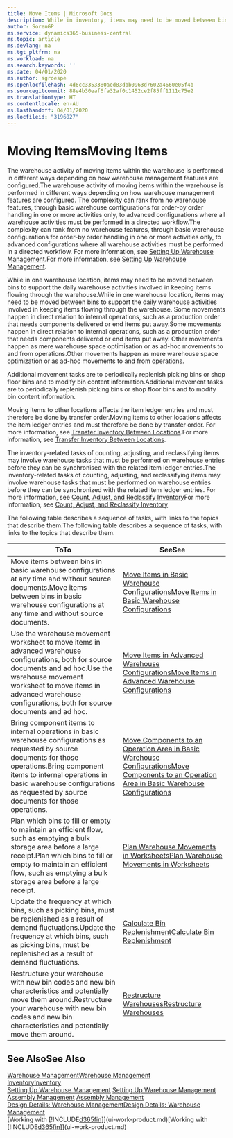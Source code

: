 ```yaml
---
title: Move Items | Microsoft Docs
description: While in inventory, items may need to be moved between bins to support the daily warehouse activities involved in keeping items flowing through the warehouse. Some movements happen in direct relation to internal operations, such as a production order that needs components delivered or end items put away. Other movements happen as mere warehouse space optimisation or as ad-hoc movements to and from operations.
author: SorenGP
ms.service: dynamics365-business-central
ms.topic: article
ms.devlang: na
ms.tgt_pltfrm: na
ms.workload: na
ms.search.keywords: ''
ms.date: 04/01/2020
ms.author: sgroespe
ms.openlocfilehash: 4d6cc3353380aed83dbb0963d7602a4660e05f4b
ms.sourcegitcommit: 88e4b30eaf6fa32af0c1452ce2f85ff1111c75e2
ms.translationtype: HT
ms.contentlocale: en-AU
ms.lasthandoff: 04/01/2020
ms.locfileid: "3196027"
---
```

# <a name="moving-items"></a><span data-ttu-id="eb998-105">Moving Items</span><span class="sxs-lookup"><span data-stu-id="eb998-105">Moving Items</span></span>
<span data-ttu-id="eb998-106">The warehouse activity of moving items within the warehouse is performed in different ways depending on how warehouse management features are configured.</span><span class="sxs-lookup"><span data-stu-id="eb998-106">The warehouse activity of moving items within the warehouse is performed in different ways depending on how warehouse management features are configured.</span></span> <span data-ttu-id="eb998-107">The complexity can rank from no warehouse features, through basic warehouse configurations for order-by order handling in one or more activities only, to advanced configurations where all warehouse activities must be performed in a directed workflow.</span><span class="sxs-lookup"><span data-stu-id="eb998-107">The complexity can rank from no warehouse features, through basic warehouse configurations for order-by order handling in one or more activities only, to advanced configurations where all warehouse activities must be performed in a directed workflow.</span></span> <span data-ttu-id="eb998-108">For more information, see [Setting Up Warehouse Management](warehouse-setup-warehouse.md).</span><span class="sxs-lookup"><span data-stu-id="eb998-108">For more information, see [Setting Up Warehouse Management](warehouse-setup-warehouse.md).</span></span>

<span data-ttu-id="eb998-109">While in one warehouse location, items may need to be moved between bins to support the daily warehouse activities involved in keeping items flowing through the warehouse.</span><span class="sxs-lookup"><span data-stu-id="eb998-109">While in one warehouse location, items may need to be moved between bins to support the daily warehouse activities involved in keeping items flowing through the warehouse.</span></span> <span data-ttu-id="eb998-110">Some movements happen in direct relation to internal operations, such as a production order that needs components delivered or end items put away.</span><span class="sxs-lookup"><span data-stu-id="eb998-110">Some movements happen in direct relation to internal operations, such as a production order that needs components delivered or end items put away.</span></span> <span data-ttu-id="eb998-111">Other movements happen as mere warehouse space optimisation or as ad-hoc movements to and from operations.</span><span class="sxs-lookup"><span data-stu-id="eb998-111">Other movements happen as mere warehouse space optimization or as ad-hoc movements to and from operations.</span></span>

<span data-ttu-id="eb998-112">Additional movement tasks are to periodically replenish picking bins or shop floor bins and to modify bin content information.</span><span class="sxs-lookup"><span data-stu-id="eb998-112">Additional movement tasks are to periodically replenish picking bins or shop floor bins and to modify bin content information.</span></span>

<span data-ttu-id="eb998-113">Moving items to other locations affects the item ledger entries and must therefore be done by transfer order.</span><span class="sxs-lookup"><span data-stu-id="eb998-113">Moving items to other locations affects the item ledger entries and must therefore be done by transfer order.</span></span> <span data-ttu-id="eb998-114">For more information, see [Transfer Inventory Between Locations](inventory-how-transfer-between-locations.md).</span><span class="sxs-lookup"><span data-stu-id="eb998-114">For more information, see [Transfer Inventory Between Locations](inventory-how-transfer-between-locations.md).</span></span>  

<span data-ttu-id="eb998-115">The inventory-related tasks of counting, adjusting, and reclassifying items may involve warehouse tasks that must be performed on warehouse entries before they can be synchronised with the related item ledger entries.</span><span class="sxs-lookup"><span data-stu-id="eb998-115">The inventory-related tasks of counting, adjusting, and reclassifying items may involve warehouse tasks that must be performed on warehouse entries before they can be synchronized with the related item ledger entries.</span></span> <span data-ttu-id="eb998-116">For more information, see [Count, Adjust, and Reclassify Inventory](inventory-how-count-adjust-reclassify.md)</span><span class="sxs-lookup"><span data-stu-id="eb998-116">For more information, see [Count, Adjust, and Reclassify Inventory](inventory-how-count-adjust-reclassify.md)</span></span>  

 <span data-ttu-id="eb998-117">The following table describes a sequence of tasks, with links to the topics that describe them.</span><span class="sxs-lookup"><span data-stu-id="eb998-117">The following table describes a sequence of tasks, with links to the topics that describe them.</span></span>   

|<span data-ttu-id="eb998-118">**To**</span><span class="sxs-lookup"><span data-stu-id="eb998-118">**To**</span></span>|<span data-ttu-id="eb998-119">**See**</span><span class="sxs-lookup"><span data-stu-id="eb998-119">**See**</span></span>|  
|------------|-------------|  
|<span data-ttu-id="eb998-120">Move items between bins in basic warehouse configurations at any time and without source documents.</span><span class="sxs-lookup"><span data-stu-id="eb998-120">Move items between bins in basic warehouse configurations at any time and without source documents.</span></span>|[<span data-ttu-id="eb998-121">Move Items in Basic Warehouse Configurations</span><span class="sxs-lookup"><span data-stu-id="eb998-121">Move Items in Basic Warehouse Configurations</span></span>](warehouse-how-to-move-items-ad-hoc-in-basic-warehousing.md)|
|<span data-ttu-id="eb998-122">Use the warehouse movement worksheet to move items in advanced warehouse configurations, both for source documents and ad hoc.</span><span class="sxs-lookup"><span data-stu-id="eb998-122">Use the warehouse movement worksheet to move items in advanced warehouse configurations, both for source documents and ad hoc.</span></span>|[<span data-ttu-id="eb998-123">Move Items in Advanced Warehouse Configurations</span><span class="sxs-lookup"><span data-stu-id="eb998-123">Move Items in Advanced Warehouse Configurations</span></span>](warehouse-how-to-move-items-in-advanced-warehousing.md)|  
|<span data-ttu-id="eb998-124">Bring component items to internal operations in basic warehouse configurations as requested by source documents for those operations.</span><span class="sxs-lookup"><span data-stu-id="eb998-124">Bring component items to internal operations in basic warehouse configurations as requested by source documents for those operations.</span></span>|[<span data-ttu-id="eb998-125">Move Components to an Operation Area in Basic Warehouse Configurations</span><span class="sxs-lookup"><span data-stu-id="eb998-125">Move Components to an Operation Area in Basic Warehouse Configurations</span></span>](warehouse-how-to-move-components-to-an-operation-area-in-basic-warehousing.md)|
|<span data-ttu-id="eb998-126">Plan which bins to fill or empty to maintain an efficient flow, such as emptying a bulk storage area before a large receipt.</span><span class="sxs-lookup"><span data-stu-id="eb998-126">Plan which bins to fill or empty to maintain an efficient flow, such as emptying a bulk storage area before a large receipt.</span></span>|[<span data-ttu-id="eb998-127">Plan Warehouse Movements in Worksheets</span><span class="sxs-lookup"><span data-stu-id="eb998-127">Plan Warehouse Movements in Worksheets</span></span>](warehouse-how-to-plan-warehouse-movements-in-worksheets.md)|
|<span data-ttu-id="eb998-128">Update the frequency at which bins, such as picking bins, must be replenished as a result of demand fluctuations.</span><span class="sxs-lookup"><span data-stu-id="eb998-128">Update the frequency at which bins, such as picking bins, must be replenished as a result of demand fluctuations.</span></span>|[<span data-ttu-id="eb998-129">Calculate Bin Replenishment</span><span class="sxs-lookup"><span data-stu-id="eb998-129">Calculate Bin Replenishment</span></span>](warehouse-how-to-calculate-bin-replenishment.md)|
|<span data-ttu-id="eb998-130">Restructure your warehouse with new bin codes and new bin characteristics and potentially move them around.</span><span class="sxs-lookup"><span data-stu-id="eb998-130">Restructure your warehouse with new bin codes and new bin characteristics and potentially move them around.</span></span>|[<span data-ttu-id="eb998-131">Restructure Warehouses</span><span class="sxs-lookup"><span data-stu-id="eb998-131">Restructure Warehouses</span></span>](warehouse-how-to-restructure-warehouses.md)|  

## <a name="see-also"></a><span data-ttu-id="eb998-132">See Also</span><span class="sxs-lookup"><span data-stu-id="eb998-132">See Also</span></span>  
[<span data-ttu-id="eb998-133">Warehouse Management</span><span class="sxs-lookup"><span data-stu-id="eb998-133">Warehouse Management</span></span>](warehouse-manage-warehouse.md)  
[<span data-ttu-id="eb998-134">Inventory</span><span class="sxs-lookup"><span data-stu-id="eb998-134">Inventory</span></span>](inventory-manage-inventory.md)  
<span data-ttu-id="eb998-135">[Setting Up Warehouse Management](warehouse-setup-warehouse.md)   </span><span class="sxs-lookup"><span data-stu-id="eb998-135">[Setting Up Warehouse Management](warehouse-setup-warehouse.md)   </span></span>  
<span data-ttu-id="eb998-136">[Assembly Management](assembly-assemble-items.md)  </span><span class="sxs-lookup"><span data-stu-id="eb998-136">[Assembly Management](assembly-assemble-items.md)  </span></span>  
[<span data-ttu-id="eb998-137">Design Details: Warehouse Management</span><span class="sxs-lookup"><span data-stu-id="eb998-137">Design Details: Warehouse Management</span></span>](design-details-warehouse-management.md)  
<span data-ttu-id="eb998-138">[Working with [!INCLUDE[d365fin](includes/d365fin_md.md)]](ui-work-product.md)</span><span class="sxs-lookup"><span data-stu-id="eb998-138">[Working with [!INCLUDE[d365fin](includes/d365fin_md.md)]](ui-work-product.md)</span></span>
